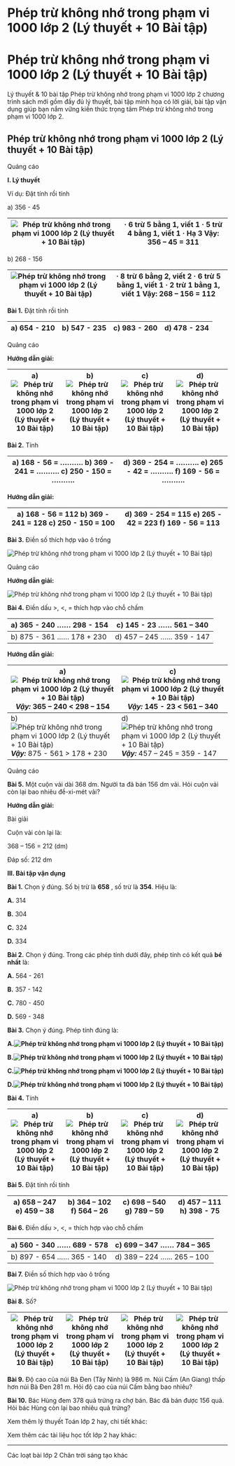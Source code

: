 # Phép trừ không nhớ trong phạm vi 1000 lớp 2 (Lý thuyết + 10 Bài tập)

# Phép trừ không nhớ trong phạm vi 1000 lớp 2 (Lý thuyết + 10 Bài tập)

Lý thuyết & 10 bài tập Phép trừ không nhớ trong phạm vi 1000 lớp 2 chương trình sách mới gồm đầy đủ lý thuyết, bài tập minh họa có lời giải, bài tập vận dụng giúp bạn nắm vững kiến thức trọng tâm Phép trừ không nhớ trong phạm vi 1000 lớp 2.

## Phép trừ không nhớ trong phạm vi 1000 lớp 2 (Lý thuyết + 10 Bài tập)

Quảng cáo

**I. Lý thuyết**

Ví dụ: Đặt tính rồi tính

a) 356 - 45

![Phép trừ không nhớ trong phạm vi 1000 lớp 2 \(Lý thuyết + 10 Bài tập\)](https://vietjack.com/toan-2-chan-troi/images/ly-thuyet-phep-tru-khong-nho-trong-pham-vi-1000-235795.PNG) |  · 6 trừ 5 bằng 1, viết 1 · 5 trừ 4 bằng 1, viết 1 · Hạ 3 Vậy: 356 – 45 = 311  
---|---  
  
b) 268 - 156

![Phép trừ không nhớ trong phạm vi 1000 lớp 2 \(Lý thuyết + 10 Bài tập\)](https://vietjack.com/toan-2-chan-troi/images/ly-thuyet-phep-tru-khong-nho-trong-pham-vi-1000-235796.PNG) |  · 8 trừ 6 bằng 2, viết 2 · 6 trừ 5 bằng 1, viết 1 · 2 trừ 1 bằng 1, viết 1 Vậy: 268 – 156 = 112  
---|---  
  
**Bài 1.** Đặt tính rồi tính

a) 654 - 210 | b) 547 - 235 | c) 983 - 260 | d) 478 - 234  
---|---|---|---  
  
Quảng cáo

**Hướng dẫn giải:**

a) ![Phép trừ không nhớ trong phạm vi 1000 lớp 2 \(Lý thuyết + 10 Bài tập\)](https://vietjack.com/toan-2-chan-troi/images/ly-thuyet-phep-tru-khong-nho-trong-pham-vi-1000-235797.PNG) |  b) ![Phép trừ không nhớ trong phạm vi 1000 lớp 2 \(Lý thuyết + 10 Bài tập\)](https://vietjack.com/toan-2-chan-troi/images/ly-thuyet-phep-tru-khong-nho-trong-pham-vi-1000-235798.PNG) |  c) ![Phép trừ không nhớ trong phạm vi 1000 lớp 2 \(Lý thuyết + 10 Bài tập\)](https://vietjack.com/toan-2-chan-troi/images/ly-thuyet-phep-tru-khong-nho-trong-pham-vi-1000-235799.PNG) |  d) ![Phép trừ không nhớ trong phạm vi 1000 lớp 2 \(Lý thuyết + 10 Bài tập\)](https://vietjack.com/toan-2-chan-troi/images/ly-thuyet-phep-tru-khong-nho-trong-pham-vi-1000-235800.PNG)  
---|---|---|---  
  
**Bài 2.** Tính

a) 168 - 56 = ………. b) 369 - 241 = ………. c) 250 - 150 = ………. |  d) 369 - 254 = ………. e) 265 - 42 = ………. f) 169 - 56 = ……….  
---|---  
  
**Hướng dẫn giải:**

a) 168 - 56 = 112 b) 369 - 241 = 128 c) 250 - 150 = 100 |  d) 369 - 254 = 115 e) 265 - 42 = 223 f) 169 - 56 = 113  
---|---  
  
**Bài 3.** Điền số thích hợp vào ô trống

![Phép trừ không nhớ trong phạm vi 1000 lớp 2 \(Lý thuyết + 10 Bài tập\)](https://vietjack.com/toan-2-chan-troi/images/ly-thuyet-phep-tru-khong-nho-trong-pham-vi-1000-235801.PNG)

Quảng cáo

**Hướng dẫn giải:**

![Phép trừ không nhớ trong phạm vi 1000 lớp 2 \(Lý thuyết + 10 Bài tập\)](https://vietjack.com/toan-2-chan-troi/images/ly-thuyet-phep-tru-khong-nho-trong-pham-vi-1000-235802.PNG)

**Bài 4.** Điền dấu >, <, = thích hợp vào chỗ chấm

a) 365 - 240 …… 298 - 154 | c) 145 - 23 …… 561 – 340  
---|---  
b) 875 - 361 …… 178 + 230 | d) 457 – 245 …… 359 - 147  
  
**Hướng dẫn giải:**

a)  ![Phép trừ không nhớ trong phạm vi 1000 lớp 2 \(Lý thuyết + 10 Bài tập\)](https://vietjack.com/toan-2-chan-troi/images/ly-thuyet-phep-tru-khong-nho-trong-pham-vi-1000-235803.PNG) **_Vậy:_** 365 – 240 < 298 – 154 |  c)  ![Phép trừ không nhớ trong phạm vi 1000 lớp 2 \(Lý thuyết + 10 Bài tập\)](https://vietjack.com/toan-2-chan-troi/images/ly-thuyet-phep-tru-khong-nho-trong-pham-vi-1000-235804.PNG) **_Vậy:_** 145 - 23 < 561 – 340  
---|---  
b)  ![Phép trừ không nhớ trong phạm vi 1000 lớp 2 \(Lý thuyết + 10 Bài tập\)](https://vietjack.com/toan-2-chan-troi/images/ly-thuyet-phep-tru-khong-nho-trong-pham-vi-1000-235805.PNG) **_Vậy:_** 875 - 561 > 178 + 230 |  d)  ![Phép trừ không nhớ trong phạm vi 1000 lớp 2 \(Lý thuyết + 10 Bài tập\)](https://vietjack.com/toan-2-chan-troi/images/ly-thuyet-phep-tru-khong-nho-trong-pham-vi-1000-235806.PNG) **_Vậy:_** 457 – 245 = 359 - 147  
  
Quảng cáo

**Bài 5.** Một cuộn vải dài 368 dm. Người ta đã bán 156 dm vải. Hỏi cuộn vải còn lại bao nhiêu đề-xi-mét vải?

**Hướng dẫn giải:**

Bài giải

Cuộn vải còn lại là:

368 – 156 = 212 (dm)

Đáp số: 212 dm

**III. Bài tập vận dụng**

**Bài 1.** Chọn ý đúng. Số bị trừ là **658** , số trừ là **354**. Hiệu là:

**A.** 314

**B.** 304

**C.** 324

**D.** 334

**Bài 2.** Chọn ý đúng. Trong các phép tính dưới đây, phép tính có kết quả **bé nhất** là:

**A.** 564 - 261

**B.** 357 - 142

**C.** 780 - 450

**D.** 569 - 348

**Bài 3.** Chọn ý đúng. Phép tính đúng là: 

**A.![Phép trừ không nhớ trong phạm vi 1000 lớp 2 \(Lý thuyết + 10 Bài tập\)](https://vietjack.com/toan-2-chan-troi/images/ly-thuyet-phep-tru-khong-nho-trong-pham-vi-1000-235807.PNG)**

**B.![Phép trừ không nhớ trong phạm vi 1000 lớp 2 \(Lý thuyết + 10 Bài tập\)](https://vietjack.com/toan-2-chan-troi/images/ly-thuyet-phep-tru-khong-nho-trong-pham-vi-1000-235808.PNG)**

**C.![Phép trừ không nhớ trong phạm vi 1000 lớp 2 \(Lý thuyết + 10 Bài tập\)](https://vietjack.com/toan-2-chan-troi/images/ly-thuyet-phep-tru-khong-nho-trong-pham-vi-1000-235809.PNG)**

**D.![Phép trừ không nhớ trong phạm vi 1000 lớp 2 \(Lý thuyết + 10 Bài tập\)](https://vietjack.com/toan-2-chan-troi/images/ly-thuyet-phep-tru-khong-nho-trong-pham-vi-1000-235810.PNG)**

**Bài 4.** Tính

**a)** **![Phép trừ không nhớ trong phạm vi 1000 lớp 2 \(Lý thuyết + 10 Bài tập\)](https://vietjack.com/toan-2-chan-troi/images/ly-thuyet-phep-tru-khong-nho-trong-pham-vi-1000-235811.PNG)** |  **b)** **![Phép trừ không nhớ trong phạm vi 1000 lớp 2 \(Lý thuyết + 10 Bài tập\)](https://vietjack.com/toan-2-chan-troi/images/ly-thuyet-phep-tru-khong-nho-trong-pham-vi-1000-235812.PNG)** |  **c)** **![Phép trừ không nhớ trong phạm vi 1000 lớp 2 \(Lý thuyết + 10 Bài tập\)](https://vietjack.com/toan-2-chan-troi/images/ly-thuyet-phep-tru-khong-nho-trong-pham-vi-1000-235813.PNG)** |  **d)** **![Phép trừ không nhớ trong phạm vi 1000 lớp 2 \(Lý thuyết + 10 Bài tập\)](https://vietjack.com/toan-2-chan-troi/images/ly-thuyet-phep-tru-khong-nho-trong-pham-vi-1000-235815.PNG)**  
---|---|---|---  
  
**Bài 5.** Đặt tính rồi tính

a) 658 – 247 e) 459 – 38 |  b) 364 – 102 f) 564 – 26 |  c) 698 – 540 g) 789 – 59 |  d) 457 – 111 h) 398 - 75  
---|---|---|---  
  
**Bài 6.** Điền dấu >, <, = thích hợp vào chỗ chấm

a) 560 - 340 …… 689 - 578 | c) 699 – 347 …… 784 – 365  
---|---  
b) 897 - 654 …… 365 - 140 | d) 389 – 224 …… 265 – 100   
  
**Bài 7.** Điền số thích hợp vào ô trống

![Phép trừ không nhớ trong phạm vi 1000 lớp 2 \(Lý thuyết + 10 Bài tập\)](https://vietjack.com/toan-2-chan-troi/images/ly-thuyet-phep-tru-khong-nho-trong-pham-vi-1000-235816.PNG)

**Bài 8.** Số?

![Phép trừ không nhớ trong phạm vi 1000 lớp 2 \(Lý thuyết + 10 Bài tập\)](https://vietjack.com/toan-2-chan-troi/images/ly-thuyet-phep-tru-khong-nho-trong-pham-vi-1000-235817.PNG) | ![Phép trừ không nhớ trong phạm vi 1000 lớp 2 \(Lý thuyết + 10 Bài tập\)](https://vietjack.com/toan-2-chan-troi/images/ly-thuyet-phep-tru-khong-nho-trong-pham-vi-1000-235818.PNG) | ![Phép trừ không nhớ trong phạm vi 1000 lớp 2 \(Lý thuyết + 10 Bài tập\)](https://vietjack.com/toan-2-chan-troi/images/ly-thuyet-phep-tru-khong-nho-trong-pham-vi-1000-235819.PNG) | ![Phép trừ không nhớ trong phạm vi 1000 lớp 2 \(Lý thuyết + 10 Bài tập\)](https://vietjack.com/toan-2-chan-troi/images/ly-thuyet-phep-tru-khong-nho-trong-pham-vi-1000-235820.PNG)  
---|---|---|---  
  
**Bài 9.** Độ cao của núi Bà Đen (Tây Ninh) là 986 m. Núi Cấm (An Giang) thấp hơn núi Bà Đen 281 m. Hỏi độ cao của núi Cấm bằng bao nhiêu?

**Bài 10.** Bác Hùng đem 378 quả trứng ra chợ bán. Bác đã bán được 156 quả. Hỏi bác Hùng còn lại bao nhiêu quả trứng?

Xem thêm lý thuyết Toán lớp 2 hay, chi tiết khác:

Xem thêm các tài liệu học tốt lớp 2 hay khác:

* * *

Các loạt bài lớp 2 Chân trời sáng tạo khác
